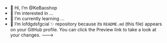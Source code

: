 - 👋 Hi, I’m @KeBaoshop
- 👀 I’m interested in ...
- 🌱 I’m currently learning ...
- 💞️ I’m lofdgdsfgcial ✨ repository because its `README.md` (this file) appears on your GitHub profile.
You can click the Preview link to take a look at your changes.
--->

